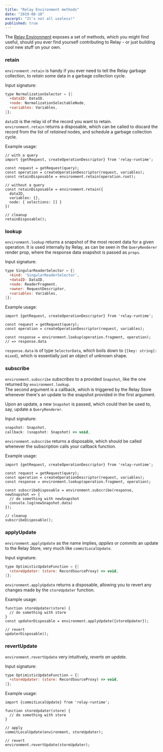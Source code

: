 ```yaml
---
title: "Relay Environment methods"
date: "2019-08-18"
excerpt: "It's not all useless!"
published: true
---
```


The [Relay Environment](https://relay.dev/docs/en/relay-environment) exposes a set of methods, which you might find useful,
should you ever find yourself contributing to Relay - or just building cool new stuff on your own.


### retain

`environment.retain` is handy if you ever need to tell the Relay garbage collection,
to *retain* some data in a garbage collection cycle.

Input signature:

```javascript
type NormalizationSelector = {|
  +dataID: DataID,
  +node: NormalizationSelectableNode,
  +variables: Variables,
|};
```

`dataID` is the relay id of the record you want to retain.  
`environment.retain` returns a disposable, which can be called to discard the record from the list of *retained* nodes, and schedule a garbage collection cycle.

Example usage:

```javascript{6,9,16}
// with a query
import {getRequest, createOperationDescriptor} from 'relay-runtime';

const request = getRequest(query);
const operation = createOperationDescriptor(request, variables);
const retainDisposable = environment.retain(operation.root);  

// without a query
const retainDisposable = environment.retain({
  dataID,
  variables: {},
  node: { selections: [] }
})

// cleanup
retainDisposable();
```

### lookup

`environment.lookup` returns a snapshot of the most recent data for a given operation.
It is used internally by Relay, as can be seen in the `QueryRenderer` render prop,
where the response data snapshot is passed as `props`.

Input signature:

```javascript
type SingularReaderSelector = {|
  +kind: 'SingularReaderSelector',
  +dataID: DataID,
  +node: ReaderFragment,
  +owner: RequestDescriptor,
  +variables: Variables,
|};
```

Example usage:

```javascript{6}
import {getRequest, createOperationDescriptor} from 'relay-runtime';

const request = getRequest(query);
const operation = createOperationDescriptor(request, variables);

const response = environment.lookup(operation.fragment, operation);
// => response.data
```

`response.data` is of type `SelectorData`, which boils down to `{[key: string]: mixed}`,
which is essentially just an object of unknown shape.

### subscribe

`environment.subscribe` *subscribes* to a provided `Snapshot`, like the one returned by `environment.lookup`.  
The second argument is a callback, which is triggered by the Relay Store whenever there's an update
to the snapshot provided in the first argument.

Upon an update, a new `Snapshot` is passed, which could then be used to, say, update a `QueryRenderer`.

Input signature:

```javascript
snapshot: Snapshot,
callback: (snapshot: Snapshot) => void,
```

`environment.subscribe` returns a disposable, which should be called whenever the subscription calls your callback function.

Example usage:

```javascript{7,13}
import {getRequest, createOperationDescriptor} from 'relay-runtime';

const request = getRequest(query);
const operation = createOperationDescriptor(request, variables);
const response = environment.lookup(operation.fragment, operation);

const subscribeDisposable = environment.subscribe(response, newSnapshot => {
  // do something with newSnapshot
  console.log(newSnapshot.data)
});

// cleanup
subscribeDisposable();
```

### applyUpdate

`environment.applyUpdate` as the name implies, *applies* or *commits* an update to the Relay Store, very much like `commitLocalUpdate`.

Input signature:

```javascript
type OptimisticUpdateFunction = {|
  +storeUpdater: (store: RecordSourceProxy) => void,
|};
```

`environment.applyUpdate` returns a disposable, allowing you to revert any changes made by the `storeUpdater` function.

Example usage:

```javascript{4,7}
function storeUpdater(store) {
  // do something with store
}
const updaterDisposable = environment.applyUpdate({storeUpdater});

// revert
updaterDisposable();
```

### revertUpdate

`environment.revertUpdate` very intuitively, *reverts an update*.

Input signature:

```javascript
type OptimisticUpdateFunction = {|
  +storeUpdater: (store: RecordSourceProxy) => void,
|};
```

Example usage:

```javascript{11}
import {commitLocalUpdate} from 'relay-runtime';

function storeUpdater(store) {
  // do something with store
}

// apply
commitLocalUpdate(environment, storeUpdater);

// revert
environment.revertUpdate(storeUpdater);
```
